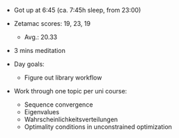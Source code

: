 - Got up at 6:45 (ca. 7:45h sleep, from 23:00)
- Zetamac scores: 19, 23, 19
	- Avg.: 20.33
- 3 mins meditation

- Day goals:
	- Figure out library workflow 

- Work through one topic per uni course:
	- Sequence convergence
	- Eigenvalues
	- Wahrscheinlichkeitsverteilungen
	- Optimality conditions in unconstrained optimization